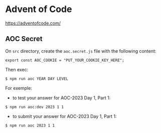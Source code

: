# Advent of Code

https://adventofcode.com/

## AOC Secret

On `src` directory, create the `aoc.secret.js` file with the following content:

```
export const AOC_COOKIE = "PUT_YOUR_COOKIE_KEY_HERE";
```

Then exec:

```
$ npm run aoc YEAR DAY LEVEL
```

For exemple:

- to test your answer for AOC-2023 Day 1, Part 1:

```
$ npm run aoc:dev 2023 1 1
```

- to submit your answer for AOC-2023 Day 1, Part 1:

```
$ npm run aoc 2023 1 1
```
